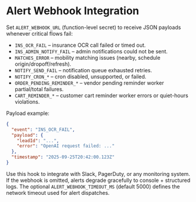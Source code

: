 # Alert Webhook Integration

Set `ALERT_WEBHOOK_URL` (function-level secret) to receive JSON payloads
whenever critical flows fail:

- `INS_OCR_FAIL` – insurance OCR call failed or timed out.
- `INS_ADMIN_NOTIFY_FAIL` – admin notifications could not be sent.
- `MATCHES_ERROR` – mobility matching issues (nearby, schedule
  origin/dropoff/refresh).
- `NOTIFY_SEND_FAIL` – notification queue exhausted retries.
- `NOTIFY_CRON_*` – cron disabled, unsupported, or failed.
- `ORDER_PENDING_REMINDER_*` – vendor pending reminder worker partial/total
  failures.
- `CART_REMINDER_*` – customer cart reminder worker errors or quiet-hours
  violations.

Payload example:

```json
{
  "event": "INS_OCR_FAIL",
  "payload": {
    "leadId": "...",
    "error": "OpenAI request failed: ..."
  },
  "timestamp": "2025-09-25T20:42:00.123Z"
}
```

Use this hook to integrate with Slack, PagerDuty, or any monitoring system. If
the webhook is omitted, alerts degrade gracefully to console + structured logs.
The optional `ALERT_WEBHOOK_TIMEOUT_MS` (default 5000) defines the network
timeout used for alert dispatches.
